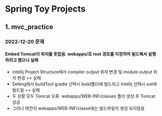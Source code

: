# Spring Toy Projects

## 1. mvc_practice

### 2022-12-20 문제

#### Embed Tomcat이 위치를 못잡음. webapps/로 root 경로를 지정하여 빌드해서 실행하려고 했으나 실패

- intellij Project Structure에서 compiler output 위치 변경 및 module output 위치 변경 => 실패
- Setting에서 buildTool gradle 선택시 build폴더에 빌드되고 Intellij 선택시 out에 빌드됨 => 실패
- 두 상황 모두 Tomcat 오류. webapps/WEB-INF/classes 폴더 생성 후 Tomcat 성공
- 그러나 여전히 webapps/WEB-INF/classe에는 빌드파일이 생성 되지않음

